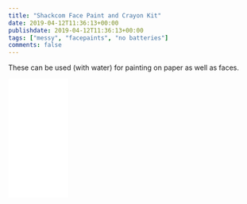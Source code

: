 ```yaml
---
title: "Shackcom Face Paint and Crayon Kit"
date: 2019-04-12T11:36:13+00:00
publishdate: 2019-04-12T11:36:13+00:00
tags: ["messy", "facepaints", "no batteries"]
comments: false
---
```


These can be used (with water) for painting on paper as well as faces.  

<iframe style="width:120px;height:240px;" marginwidth="0" marginheight="0" scrolling="no" frameborder="0" src="//ws-eu.amazon-adsystem.com/widgets/q?ServiceVersion=20070822&OneJS=1&Operation=GetAdHtml&MarketPlace=GB&source=ss&ref=as_ss_li_til&ad_type=product_link&tracking_id=wwwcoldclimat-21&language=en_GB&marketplace=amazon&region=GB&placement=B075JD3WJ6&asins=B075JD3WJ6&linkId=96493f555a87e1f1c389811822228c96&show_border=true&link_opens_in_new_window=true"></iframe>
